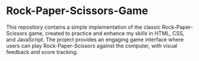 # Rock-Paper-Scissors-Game
This repository contains a simple implementation of the classic Rock-Paper-Scissors game, created to practice and enhance my skills in HTML, CSS, and JavaScript. The project provides an engaging game interface where users can play Rock-Paper-Scissors against the computer, with visual feedback and score tracking.
